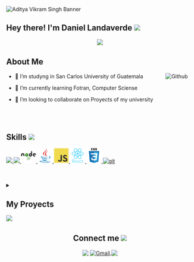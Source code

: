 ![Aditya Vikram Singh Banner](https://i.postimg.cc/Pr9txhdf/Profile.png)

<h2>Hey there! I'm Daniel Landaverde <img src="https://github.com/abdoachhoubi/abdoachhoubi/blob/main/gifs/Hi.gif" width="30"></h2>
<p align="center">
  <a href="https://github.com/CodeWhiteWeb/CodeWhiteWeb"><img src="https://readme-typing-svg.herokuapp.com?color=%238D6798&center=true&vCenter=true&lines=Welcome+to+my+Github;I+am+a+university+student;San+Carlos+of+Guatemala+University;"></a>
</p>


<h2> About Me </h2>

<img width="15%" align="right" alt="Github" src="https://i.postimg.cc/Kzqhv3Mp/programming.gif" />

- 🔭 I’m studyng in San Carlos University of Guatemala
  
- 🌱 I’m currently learning Fotran, Computer Sciense 
  
- 👯 I’m looking to collaborate on Proyects of my university
<br><br><br><br>
<h2> Skills <img src = "https://media2.giphy.com/media/QssGEmpkyEOhBCb7e1/giphy.gif?cid=ecf05e47a0n3gi1bfqntqmob8g9aid1oyj2wr3ds3mg700bl&rid=giphy.gif" width = 32px> </h2>
<a href= https://github.com/Aditya664?tab=repositories&q=&type=&language=python&sort= > <img width ='32px' src ='https://raw.githubusercontent.com/rahulbanerjee26/githubAboutMeGenerator/main/icons/python.svg'> </a>
<a href= https://github.com/Aditya664?tab=repositories&q=&type=&language=html&sort= > <img width ='32px' src ='https://raw.githubusercontent.com/rahulbanerjee26/githubAboutMeGenerator/main/icons/html.svg'> </a>
<a href="https://nodejs.org" target="_blank" rel="noreferrer"> <img src="https://raw.githubusercontent.com/devicons/devicon/master/icons/nodejs/nodejs-original-wordmark.svg" alt="nodejs" width="40" height="40"/> </a>
<a href="https://www.java.com" target="_blank" rel="noreferrer"> <img src="https://raw.githubusercontent.com/devicons/devicon/master/icons/java/java-original.svg" alt="java" width="40" height="40"/> </a>
<a href="https://developer.mozilla.org/en-US/docs/Web/JavaScript" target="_blank" rel="noreferrer"> <img src="https://raw.githubusercontent.com/devicons/devicon/master/icons/javascript/javascript-original.svg" alt="javascript" width="40" height="40"/> </a>
<a href="https://reactjs.org/" target="_blank" rel="noreferrer"> <img src="https://raw.githubusercontent.com/devicons/devicon/master/icons/react/react-original-wordmark.svg" alt="react" width="40" height="40"/> </a>
<a href="https://www.w3schools.com/css/" target="_blank" rel="noreferrer"> <img src="https://raw.githubusercontent.com/devicons/devicon/master/icons/css3/css3-original-wordmark.svg" alt="css3" width="40" height="40"/> </a>
<a href="https://git-scm.com/" target="_blank" rel="noreferrer"> <img src="https://www.vectorlogo.zone/logos/git-scm/git-scm-icon.svg" alt="git" width="40" height="40"/> </a>
<br><br<


 
<br><br>	 
<details><summary align="left"><h2> My Proyects </h2> <picture><img src = "https://github.com/7oSkaaa/7oSkaaa/blob/main/Images/about_me.gif?raw=true" width = 50px></picture></summary>

----
	
<div>
  <p align="left">
	<a href="https://github.com/LandaverdeGT/IPC1_Proyecto1_202200378">
      		<img src="https://github-readme-stats.vercel.app/api/pin/?username=LandaverdeGT&repo=IPC1_Proyecto1_202200378&theme=tokyonight" alt="GitHub Stats" />
    	</a>
	<a href="https://github.com/LandaverdeGT/-IPC1_Proyecto2_202200378">
      		<img src="https://github-readme-stats.vercel.app/api/pin/?username=LandaverdeGT&repo=-IPC1_Proyecto2_202200378" alt="GitHub Stats" />
    	</a>
    	<a href="https://github.com/LandaverdeGT/IPC2_ProyectoVJ2024_35/">
      		<img src="https://github-readme-stats.vercel.app/api/pin/?username=LandaverdeGT&repo=IPC2_ProyectoVJ2024_35" alt="GitHub Stats" />
    	</a>
  </p>
</div>
</details>
<div align="center">
<h2>Connect me <img src='https://raw.githubusercontent.com/ShahriarShafin/ShahriarShafin/main/Assets/handshake.gif' width="100px"></h2>
<a href = 'https://www.linkedin.com/in/daniel-landaverde-261aa721b/'> <img width = '32px' align= 'center' src="https://raw.githubusercontent.com/rahulbanerjee26/githubAboutMeGenerator/main/icons/linked-in-alt.svg"/></a> 
<a href = mailto:catunlandaverdekeivdnaniel@gmail.com > <img src="https://seeklogo.com/images/G/gmail-new-2020-logo-32DBE11BB4-seeklogo.com.png" alt="Gmail" width="35px" align= 'center'>
<a href = 'https://www.github.com/LandaverdeGT'> <img width = '32px' align= 'center' src="https://raw.githubusercontent.com/rahulbanerjee26/githubAboutMeGenerator/main/icons/github.svg"/></a>
</div>
  
